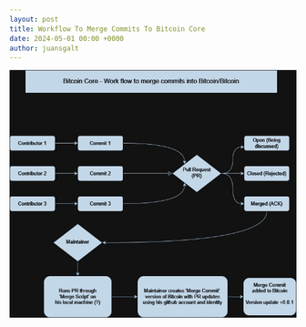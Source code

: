 ```yaml
---
layout: post
title: Workflow To Merge Commits To Bitcoin Core
date: 2024-05-01 00:00 +0000
author: juansgalt
---
```


![](/assets/worfkflow_to_merge_commits_in_bitcoin_core.png)